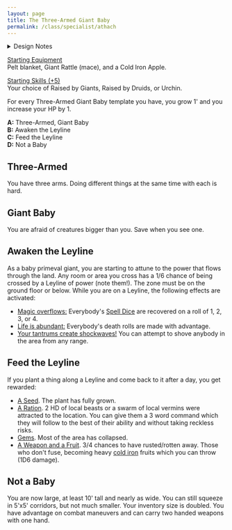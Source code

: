 ```yaml
---
layout: page
title: The Three-Armed Giant Baby
permalink: /class/specialist/athach
---
```


<details markdown="1">
<summary>Design Notes</summary>
*This was initially a monster class for the [Athach](https://saltygoo.github.io/monsters/athach). In [gaelic folklore](https://what-when-how.com/celtic-mythology-and-folklore/fachan-athach-to-fergus-feargus-celtic-mythology-and-folklore/), the athach was thuggish giant with one leg and three arms waving flails made of apples. Its strange appearance was linked to the fear of druid curses. In DnD, it was [boringly adapted](http://adnd.geoshitties.installgentoo.com/mm/gianatha.html) as a three-armed hill giant. Since I want my monster adaptations to be retrocompatible with old modules, I decided to go for a middle ground between generic and weird by pushing the druidic aspect. Finally, since I don't want my players to play huge monsters, I flavored this class as a human adult-sized baby giant. — SaltyGoo*
</details>

<ins>Starting Equipment</ins><br>
Pelt blanket, Giant Rattle (mace), and a Cold Iron Apple.

<ins>Starting Skills (+5)</ins><br>
Your choice of Raised by Giants, Raised by Druids, or Urchin.

For every Three-Armed Giant Baby template you have, you grow 1' and you increase your HP by 1.

**A:** Three-Armed, Giant Baby<br>
**B:** Awaken the Leyline<br>
**C:** Feed the Leyline<br>
**D:** Not a Baby<br>

## Three-Armed
You have three arms. Doing different things at the same time with each is hard.

## Giant Baby
You are afraid of creatures bigger than you. Save when you see one.

## Awaken the Leyline
As a baby primeval giant, you are starting to attune to the power that flows through the land. Any room or area you cross has a 1/6 chance of being crossed by a Leyline of power (note them!). The zone must be on the ground floor or below. While you are on a Leyline, the following effects are activated:

- <ins>Magic overflows:</ins> Everybody's [Spell Dice](https://saltygoo.github.io/class/magic-user#spells) are recovered on a roll of 1, 2, 3, or 4.
- <ins>Life is abundant:</ins> Everybody's death rolls are made with advantage.
- <ins>Your tantrums create shockwaves!</ins> You can attempt to shove anybody in the area from any range.

## Feed the Leyline
If you plant a thing along a Leyline and come back to it after a day, you get rewarded:

- <ins>A Seed</ins>. The plant has fully grown.
- <ins>A Ration</ins>. 2 HD of local beasts or a swarm of local vermins were attracted to the location. You can give them a 3 word command which they will follow to the best of their ability and without taking reckless risks.
- <ins>Gems</ins>. Most of the area has collapsed.
- <ins>A Weapon and a Fruit</ins>. 3/4 chances to have rusted/rotten away. Those who don't fuse, becoming heavy [cold iron](https://saltygoo.github.io/2020/11/10/extra-rules/#rare-metals) fruits which you can throw (1D6 damage).

## Not a Baby
You are now large, at least 10' tall and nearly as wide. You can still squeeze in 5'x5' corridors, but not much smaller. Your inventory size is doubled. You have advantage on combat maneuvers and can carry two handed weapons with one hand.
